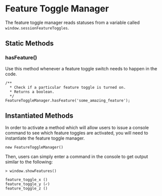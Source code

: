 # Feature Toggle Manager

The feature toggle manager reads statuses from a variable called `window.sessionFeatureToggles`.

## Static Methods
### hasFeature()
Use this method whenever a feature toggle switch needs to happen in the code.
```
/**
  * Check if a particular feature toggle is turned on.
  * Returns a boolean.
  */
FeatureToggleManager.hasFeature('some_amazing_feature');
```

## Instantiated Methods

In order to activate a method which will allow users to issue a console command to see which feature toggles are activated, you will need to instantiate the feature toggle manager.

```
new FeatureToggleManager()
```

Then, users can simply enter a command in the console to get output similar to the following:
```
> window.showFeatures()

feature_toggle_x ()
feature_toggle_y (✓)
feature_toggle_z ()
```
